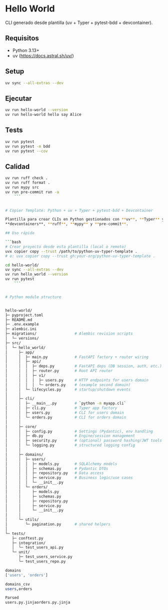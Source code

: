 # Hello World

CLI generado desde plantilla (uv + Typer + pytest-bdd + devcontainer).

## Requisitos
- Python 3.13+
- uv (https://docs.astral.sh/uv/)

## Setup
```bash
uv sync --all-extras --dev
```

## Ejecutar
```bash
uv run hello-world --version
uv run hello-world hello say Alice
```

## Tests
```bash
uv run pytest
uv run pytest -m bdd
uv run pytest --cov
```

## Calidad
```bash
uv run ruff check .
uv run ruff format .
uv run mypy src
uv run pre-commit run -a
    ```
    

# Copier Template: Python + uv + Typer + pytest-bdd + Devcontainer

Plantilla para crear CLIs en Python gestionados con **uv**, **Typer** y **pytest-bdd**, con
**devcontainers**, **ruff**, **mypy** y **pre-commit**.

## Uso rápido

```bash
# Crear proyecto desde esta plantilla (local o remoto)
uvx copier copy --trust /path/to/python-uv-typer-template .
# o: uvx copier copy --trust gh:your-org/python-uv-typer-template .

cd hello-world/
uv sync --all-extras --dev
uv run hello_world --version
uv run pytest
    ```


# Python module structure


hello-world/
├─ pyproject.toml
├─ README.md
├─ .env.example
├─ alembic.ini
├─ migrations/                 # Alembic revision scripts
│  └─ versions/
├─ src/
│  └─ hello_world/
│     ├─ app/
│     │  ├─ main.py            # FastAPI factory + router wiring
│     │  ├─ api/
│     │  │  ├─ deps.py         # FastAPI deps (DB session, auth, etc.)
│     │  │  ├─ router.py       # Root API router
│     │  │  ├─ v1/
│     │  │  │  ├─ users.py     # HTTP endpoints for users domain
│     │  │  │  └─ orders.py    # (example second domain)
│     │  └─ lifecycles.py      # startup/shutdown events
│     │
│     ├─ cli/
│     │  ├─ __main__.py        # `python -m myapp.cli`
│     │  ├─ cli.py             # Typer app factory
│     │  ├─ users.py           # CLI for users domain
│     │  └─ orders.py          # CLI for orders domain
│     │
│     ├─ core/
│     │  ├─ config.py          # Settings (Pydantic), env handling
│     │  ├─ db.py              # Engine/session management
│     │  ├─ security.py        # (optional) password hashing/JWT tools
│     │  └─ logging.py         # structured logging config
│     │
│     ├─ domains/
│     │  ├─ users/
│     │  │  ├─ models.py       # SQLAlchemy models
│     │  │  ├─ schemas.py      # Pydantic DTOs
│     │  │  ├─ repository.py   # Data access
│     │  │  ├─ service.py      # Business logic/use cases
│     │  │  └─ __init__.py
│     │  └─ orders/
│     │     ├─ models.py
│     │     ├─ schemas.py
│     │     ├─ repository.py
│     │     ├─ service.py
│     │     └─ __init__.py
│     │
│     └─ utils/
│        └─ pagination.py      # shared helpers
│
└─ tests/
   ├─ conftest.py
   ├─ integration/
   │  └─ test_users_api.py
   └─ unit/
      ├─ test_users_service.py
      └─ test_users_repo.py

domains
['users', 'orders']

domains_csv
users,orders

Parsed
users.py.jinjaorders.py.jinja